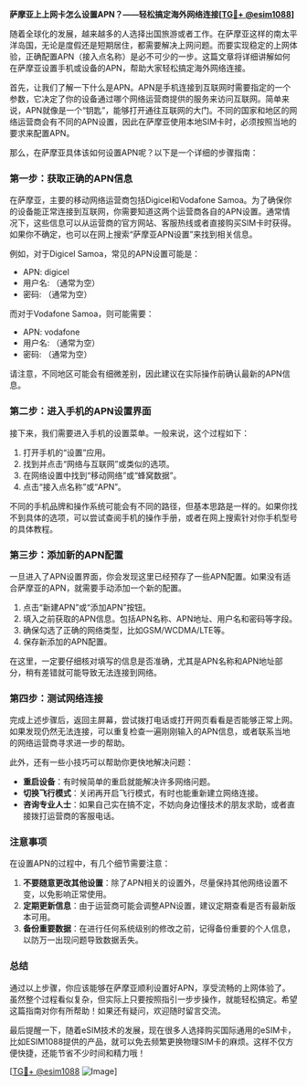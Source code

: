 **萨摩亚上上网卡怎么设置APN？——轻松搞定海外网络连接[[TG💪+ @esim1088](https://t.me/s/esim1088)]**

随着全球化的发展，越来越多的人选择出国旅游或者工作。在萨摩亚这样的南太平洋岛国，无论是度假还是短期居住，都需要解决上网问题。而要实现稳定的上网体验，正确配置APN（接入点名称）是必不可少的一步。这篇文章将详细讲解如何在萨摩亚设置手机或设备的APN，帮助大家轻松搞定海外网络连接。

首先，让我们了解一下什么是APN。APN是手机连接到互联网时需要指定的一个参数，它决定了你的设备通过哪个网络运营商提供的服务来访问互联网。简单来说，APN就像是一个“钥匙”，能够打开通往互联网的大门。不同的国家和地区的网络运营商会有不同的APN设置，因此在萨摩亚使用本地SIM卡时，必须按照当地的要求来配置APN。

那么，在萨摩亚具体该如何设置APN呢？以下是一个详细的步骤指南：

### 第一步：获取正确的APN信息

在萨摩亚，主要的移动网络运营商包括Digicel和Vodafone Samoa。为了确保你的设备能正常连接到互联网，你需要知道这两个运营商各自的APN设置。通常情况下，这些信息可以从运营商的官方网站、客服热线或者直接购买SIM卡时获得。如果你不确定，也可以在网上搜索“萨摩亚APN设置”来找到相关信息。

例如，对于Digicel Samoa，常见的APN设置可能是：
- APN: digicel
- 用户名: （通常为空）
- 密码: （通常为空）

而对于Vodafone Samoa，则可能需要：
- APN: vodafone
- 用户名: （通常为空）
- 密码: （通常为空）

请注意，不同地区可能会有细微差别，因此建议在实际操作前确认最新的APN信息。

### 第二步：进入手机的APN设置界面

接下来，我们需要进入手机的设置菜单。一般来说，这个过程如下：

1. 打开手机的“设置”应用。
2. 找到并点击“网络与互联网”或类似的选项。
3. 在网络设置中找到“移动网络”或“蜂窝数据”。
4. 点击“接入点名称”或“APN”。

不同的手机品牌和操作系统可能会有不同的路径，但基本思路是一样的。如果你找不到具体的选项，可以尝试查阅手机的操作手册，或者在网上搜索针对你手机型号的具体教程。

### 第三步：添加新的APN配置

一旦进入了APN设置界面，你会发现这里已经预存了一些APN配置。如果没有适合萨摩亚的APN，就需要手动添加一个新的配置。

1. 点击“新建APN”或“添加APN”按钮。
2. 填入之前获取的APN信息。包括APN名称、APN地址、用户名和密码等字段。
3. 确保勾选了正确的网络类型，比如GSM/WCDMA/LTE等。
4. 保存新添加的APN配置。

在这里，一定要仔细核对填写的信息是否准确，尤其是APN名称和APN地址部分，稍有差错就可能导致无法连接到网络。

### 第四步：测试网络连接

完成上述步骤后，返回主屏幕，尝试拨打电话或打开网页看看是否能够正常上网。如果发现仍然无法连接，可以重复检查一遍刚刚输入的APN信息，或者联系当地的网络运营商寻求进一步的帮助。

此外，还有一些小技巧可以帮助你更快地解决问题：

- **重启设备**：有时候简单的重启就能解决许多网络问题。
- **切换飞行模式**：关闭再开启飞行模式，有时也能重新建立网络连接。
- **咨询专业人士**：如果自己实在搞不定，不妨向身边懂技术的朋友求助，或者直接拨打运营商的客服电话。

### 注意事项

在设置APN的过程中，有几个细节需要注意：

1. **不要随意更改其他设置**：除了APN相关的设置外，尽量保持其他网络设置不变，以免影响正常使用。
2. **定期更新信息**：由于运营商可能会调整APN设置，建议定期查看是否有最新版本可用。
3. **备份重要数据**：在进行任何系统级别的修改之前，记得备份重要的个人信息，以防万一出现问题导致数据丢失。

### 总结

通过以上步骤，你应该能够在萨摩亚顺利设置好APN，享受流畅的上网体验了。虽然整个过程看似复杂，但实际上只要按照指引一步步操作，就能轻松搞定。希望这篇指南对你有所帮助！如果还有疑问，欢迎随时留言交流。

最后提醒一下，随着eSIM技术的发展，现在很多人选择购买国际通用的eSIM卡，比如ESIM1088提供的产品，就可以免去频繁更换物理SIM卡的麻烦。这样不仅方便快捷，还能节省不少时间和精力哦！

[[TG💪+ @esim1088](https://t.me/s/esim1088) ![Image](https://i.postimg.cc/4NQfJmqS/Snipaste-2025-05-13-00-14-12.png)]